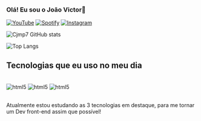 
### Olá! Eu sou o João Victor🤖

[![YouTube](https://img.shields.io/badge/YouTube-FF0000?style=for-the-badge&logo=youtube&logoColor=white)](https://www.youtube.com/channel/UC_BasV6uJ8qcCp7i_o05Aqw)
[![Spotify](https://img.shields.io/badge/Spotify-1ED760?&style=for-the-badge&logo=spotify&logoColor=white)](https://open.spotify.com/intl-pt/artist/26UDVYHOgVuMqpzVm68mY7?si=D1_khU2vQ7K-mwp3fPIfhw)
[![Instagram](https://img.shields.io/badge/Instagram-E4405F?style=for-the-badge&logo=instagram&logoColor=white)](https://www.instagram.com/cj.mp7/)

![Cjmp7 GitHub stats](https://github-readme-stats.vercel.app/api?username=Cjmp7&show_icons=true&theme=dracula)

![Top Langs](https://github-readme-stats.vercel.app/api/top-langs/?username=Cjmp7&layout=compact)

## Tecnologias que eu uso no meu dia

<div style="display: inline_block"><br/>
<img align="center" alt="html5" src="https://img.shields.io/badge/HTML5-E34F26?style=for-the-badge&logo=html5&logoColor=white">
<img align="center" alt="html5" src="https://img.shields.io/badge/CSS3-1572B6?style=for-the-badge&logo=css3&logoColor=white">
<img align="center" alt="html5" src="https://img.shields.io/badge/JavaScript-F7DF1E?style=for-the-badge&logo=javascript&logoColor=black">
</div><br/>

Atualmente estou estudando as 3 tecnologias em destaque, para me tornar um Dev front-end assim que possível!
